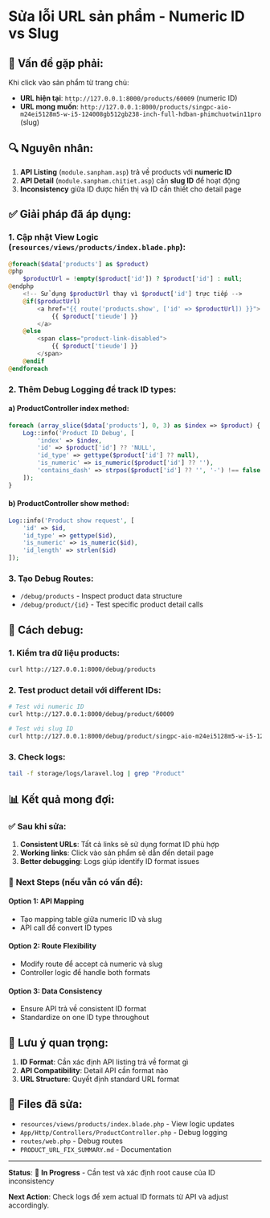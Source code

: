 # Sửa lỗi URL sản phẩm - Numeric ID vs Slug

## 🐛 **Vấn đề gặp phải:**

Khi click vào sản phẩm từ trang chủ:
- **URL hiện tại**: `http://127.0.0.1:8000/products/60009` (numeric ID)
- **URL mong muốn**: `http://127.0.0.1:8000/products/singpc-aio-m24ei5128m5-w-i5-124008gb512gb238-inch-full-hdban-phimchuotwin11pro` (slug)

## 🔍 **Nguyên nhân:**

1. **API Listing** (`module.sanpham.asp`) trả về products với **numeric ID**
2. **API Detail** (`module.sanpham.chitiet.asp`) cần **slug ID** để hoạt động
3. **Inconsistency** giữa ID được hiển thị và ID cần thiết cho detail page

## ✅ **Giải pháp đã áp dụng:**

### 1. **Cập nhật View Logic** (`resources/views/products/index.blade.php`):

```php
@foreach($data['products'] as $product)
@php
    $productUrl = !empty($product['id']) ? $product['id'] : null;
@endphp
    <!-- Sử dụng $productUrl thay vì $product['id'] trực tiếp -->
    @if($productUrl)
        <a href="{{ route('products.show', ['id' => $productUrl]) }}">
            {{ $product['tieude'] }}
        </a>
    @else
        <span class="product-link-disabled">
            {{ $product['tieude'] }}
        </span>
    @endif
@endforeach
```

### 2. **Thêm Debug Logging** để track ID types:

#### a) **ProductController index method**:
```php
foreach (array_slice($data['products'], 0, 3) as $index => $product) {
    Log::info('Product ID Debug', [
        'index' => $index,
        'id' => $product['id'] ?? 'NULL',
        'id_type' => gettype($product['id'] ?? null),
        'is_numeric' => is_numeric($product['id'] ?? ''),
        'contains_dash' => strpos($product['id'] ?? '', '-') !== false
    ]);
}
```

#### b) **ProductController show method**:
```php
Log::info('Product show request', [
    'id' => $id,
    'id_type' => gettype($id),
    'is_numeric' => is_numeric($id),
    'id_length' => strlen($id)
]);
```

### 3. **Tạo Debug Routes**:

- `/debug/products` - Inspect product data structure
- `/debug/product/{id}` - Test specific product detail calls

## 🧪 **Cách debug:**

### 1. **Kiểm tra dữ liệu products**:
```bash
curl http://127.0.0.1:8000/debug/products
```

### 2. **Test product detail với different IDs**:
```bash
# Test với numeric ID
curl http://127.0.0.1:8000/debug/product/60009

# Test với slug ID  
curl http://127.0.0.1:8000/debug/product/singpc-aio-m24ei5128m5-w-i5-124008gb512gb238-inch-full-hdban-phimchuotwin11pro
```

### 3. **Check logs**:
```bash
tail -f storage/logs/laravel.log | grep "Product"
```

## 📊 **Kết quả mong đợi:**

### ✅ **Sau khi sửa:**
1. **Consistent URLs**: Tất cả links sẽ sử dụng format ID phù hợp
2. **Working links**: Click vào sản phẩm sẽ dẫn đến detail page
3. **Better debugging**: Logs giúp identify ID format issues

### 🔄 **Next Steps (nếu vẫn có vấn đề):**

#### **Option 1: API Mapping**
- Tạo mapping table giữa numeric ID và slug
- API call để convert ID types

#### **Option 2: Route Flexibility**  
- Modify route để accept cả numeric và slug
- Controller logic để handle both formats

#### **Option 3: Data Consistency**
- Ensure API trả về consistent ID format
- Standardize on one ID type throughout

## 🚨 **Lưu ý quan trọng:**

1. **ID Format**: Cần xác định API listing trả về format gì
2. **API Compatibility**: Detail API cần format nào
3. **URL Structure**: Quyết định standard URL format

## 📁 **Files đã sửa:**

- `resources/views/products/index.blade.php` - View logic updates
- `App/Http/Controllers/ProductController.php` - Debug logging
- `routes/web.php` - Debug routes  
- `PRODUCT_URL_FIX_SUMMARY.md` - Documentation

---

**Status**: 🔄 **In Progress** - Cần test và xác định root cause của ID inconsistency

**Next Action**: Check logs để xem actual ID formats từ API và adjust accordingly.